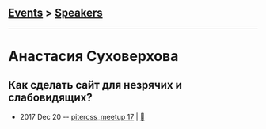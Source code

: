 ## [Events](../README.md) > [Speakers](../speakers.md)
---

# Анастасия Суховерхова

## Как сделать сайт для незрячих и слабовидящих?
- 2017 Dec 20 -- [pitercss_meetup 17](https://www.youtube.com/watch?v=7QhaoAPG4q4)  | [:notebook:](https://pitercss.ru/17/pres/weblind.pdf)  
